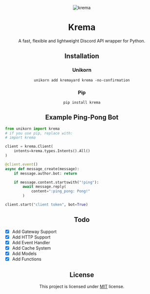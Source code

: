 <div align="center">
<img src="https://avatars.githubusercontent.com/u/87482214?s=256&v=4" alt="krema"/>
<h1>Krema</h1>
<p>A fast, flexible and lightweight Discord API wrapper for Python.</p>

## Installation

### Unikorn
`unikorn add kremayard krema -no-confirmation`

### Pip
`pip install krema`

## Example Ping-Pong Bot

<div align="left">

```py
from unikorn import krema 
# if you use pip, replace with:
# import krema

client = krema.Client(
    intents=krema.types.Intents().All()
)

@client.event()
async def message_create(message):
    if message.author.bot: return

    if message.content.startswith("!ping"):
        await message.reply(
            content=":ping_pong: Pong!"
        )

client.start("client token", bot=True)
```

</div>

## Todo

<div align="left">

- [x] Add Gateway Support
- [x] Add HTTP Support
- [x] Add Event Handler
- [x] Add Cache System
- [X] Add Models
- [X] Add Functions

</div>

## License

This project is licensed under [MIT](https://opensource.org/licenses/MIT) license.

</div>
